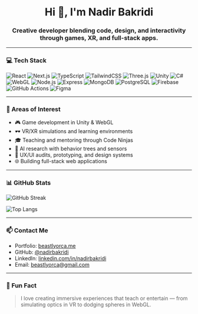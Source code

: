 

<h1 align="center">Hi 👋, I'm Nadir Bakridi</h1>
<h3 align="center">Creative developer blending code, design, and interactivity through games, XR, and full-stack apps.</h3>

---

### 💻 Tech Stack

![React](https://img.shields.io/badge/react-%2361DAFB.svg?style=for-the-badge&logo=react&logoColor=black)
![Next.js](https://img.shields.io/badge/Next-black?style=for-the-badge&logo=next.js&logoColor=white)
![TypeScript](https://img.shields.io/badge/typescript-%23007ACC.svg?style=for-the-badge&logo=typescript&logoColor=white)
![TailwindCSS](https://img.shields.io/badge/tailwindcss-%2338B2AC.svg?style=for-the-badge&logo=tailwind-css&logoColor=white)
![Three.js](https://img.shields.io/badge/three.js-black?style=for-the-badge&logo=three.js&logoColor=white)
![Unity](https://img.shields.io/badge/unity-%23000000.svg?style=for-the-badge&logo=unity&logoColor=white)
![C#](https://img.shields.io/badge/C%23-68217A?style=for-the-badge&logo=c-sharp&logoColor=white)
![WebGL](https://img.shields.io/badge/WebGL-990000?style=for-the-badge&logo=webgl&logoColor=white)
![Node.js](https://img.shields.io/badge/node.js-%2343853D.svg?style=for-the-badge&logo=node.js&logoColor=white)
![Express](https://img.shields.io/badge/express.js-%23404d59.svg?style=for-the-badge&logo=express&logoColor=white)
![MongoDB](https://img.shields.io/badge/mongodb-%2347A248.svg?style=for-the-badge&logo=mongodb&logoColor=white)
![PostgreSQL](https://img.shields.io/badge/Postgres-%23316192.svg?style=for-the-badge&logo=postgresql&logoColor=white)
![Firebase](https://img.shields.io/badge/firebase-ffca28?style=for-the-badge&logo=firebase&logoColor=black)
![GitHub Actions](https://img.shields.io/badge/GitHub_Actions-%232671E5.svg?style=for-the-badge&logo=github-actions&logoColor=white)
![Figma](https://img.shields.io/badge/figma-%23F24E1E.svg?style=for-the-badge&logo=figma&logoColor=white)

---

### 🧠 Areas of Interest

- 🎮 Game development in Unity & WebGL
- 🕶️ VR/XR simulations and learning environments
- 🎓 Teaching and mentoring through Code Ninjas
- 🧪 AI research with behavior trees and sensors
- 🎨 UX/UI audits, prototyping, and design systems
- 🌐 Building full-stack web applications

---

### 📊 GitHub Stats

![GitHub Streak](https://github-readme-streak-stats.herokuapp.com?user=BeastlyOrca&theme=radical&hide_border=false)

![Top Langs](https://github-readme-stats.vercel.app/api/top-langs/?username=BeastlyOrca&layout=compact&theme=radical)

---

### 📫 Contact Me

- Portfolio: [beastlyorca.me](https://beastlyorca.me)
- GitHub: [@nadirbakridi](https://github.com/BeastlyOrca)
- LinkedIn: [linkedin.com/in/nadirbakridi]([https://www.linkedin.com/in/nadirbakridi](https://www.linkedin.com/in/nadir-bakridi-04132116a/))
- Email: beastlyorca@gmail.com

---

### 💬 Fun Fact

> I love creating immersive experiences that teach or entertain — from simulating optics in VR to dodging spheres in WebGL.
